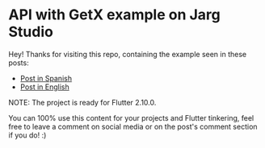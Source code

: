 # API with GetX example on Jarg Studio

Hey! Thanks for visiting this repo, containing the example seen in these posts:

- [Post in Spanish](https://jargstudio.com/flutter-rest-api-getx/)
- [Post in English](https://jargstudio.blog/how-to-handle-api-rest-calls-using-getx-in-flutter-9b25eef79bf9)

NOTE: The project is ready for Flutter 2.10.0.

You can 100% use this content for your projects and Flutter tinkering, feel free to leave a comment on social media or on the post's comment section if you do! :)
